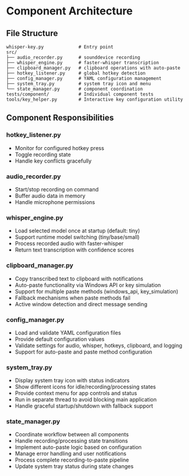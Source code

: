 # Component Architecture

## File Structure
```
whisper-key.py             # Entry point
src/
├── audio_recorder.py      # sounddevice recording
├── whisper_engine.py      # faster-whisper transcription
├── clipboard_manager.py   # clipboard operations with auto-paste
├── hotkey_listener.py     # global hotkey detection
├── config_manager.py      # YAML configuration management
├── system_tray.py         # system tray icon and menu
└── state_manager.py       # component coordination
tests/component/           # Individual component tests
tools/key_helper.py        # Interactive key configuration utility
```

## Component Responsibilities

### hotkey_listener.py
- Monitor for configured hotkey press
- Toggle recording state
- Handle key conflicts gracefully

### audio_recorder.py
- Start/stop recording on command
- Buffer audio data in memory
- Handle microphone permissions

### whisper_engine.py
- Load selected model once at startup (default: tiny)
- Support runtime model switching (tiny/base/small)
- Process recorded audio with faster-whisper
- Return text transcription with confidence scores

### clipboard_manager.py
- Copy transcribed text to clipboard with notifications
- Auto-paste functionality via Windows API or key simulation
- Support for multiple paste methods (windows_api, key_simulation)
- Fallback mechanisms when paste methods fail
- Active window detection and direct message sending

### config_manager.py
- Load and validate YAML configuration files
- Provide default configuration values
- Validate settings for audio, whisper, hotkeys, clipboard, and logging
- Support for auto-paste and paste method configuration

### system_tray.py
- Display system tray icon with status indicators
- Show different icons for idle/recording/processing states
- Provide context menu for app controls and status
- Run in separate thread to avoid blocking main application
- Handle graceful startup/shutdown with fallback support

### state_manager.py
- Coordinate workflow between all components
- Handle recording/processing state transitions
- Implement auto-paste logic based on configuration
- Manage error handling and user notifications
- Process complete recording-to-paste pipeline
- Update system tray status during state changes